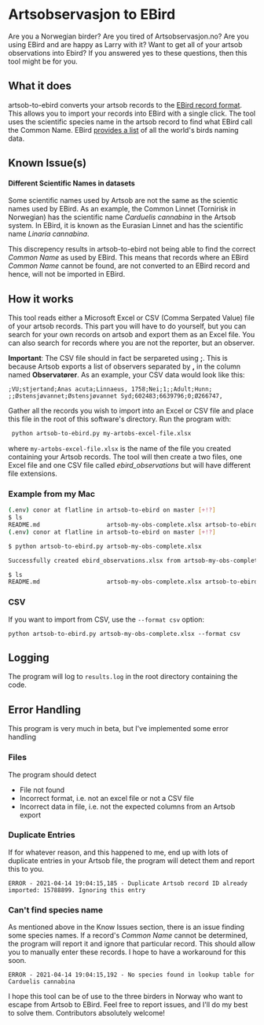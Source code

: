 # Artsobservasjon to EBird
Are you a Norwegian birder? Are you tired of Artsobservasjon.no? Are you using EBird and are happy as Larry with it? Want to get all of your artsob observations into Ebird? If you answered yes to these questions, then this tool might be for you.

## What it does
artsob-to-ebird converts your artsob records to the [EBird record format](https://support.ebird.org/en/support/solutions/articles/48000907878-upload-spreadsheet-data-to-ebird#anchorRecordFormat). This allows you to import your records into EBird with a single click. The tool uses the scientific species name in the artsob record to find what EBird call the Common Name. EBird [provides a list](data/ebird-species-list.json) of all the world's birds naming data.

## Known Issue(s)
#### Different Scientific Names in datasets
Some scientific names used by Artsob are not the same as the scientic names used by EBird. As an example, the Common Linnet (Tornirisk in Norwegian) has the scientific name *Carduelis cannabina* in the Artsob system. In EBird, it is known as the Eurasian Linnet and has the scientific name *Linaria cannabina*.

This discrepency results in artsob-to-ebird not being able to find the correct *Common Name* as used by EBird. This means that records where an EBird *Common Name* cannot be found, are not converted to an EBird record and hence, will not be imported in EBird.

## How it works
This tool reads either a Microsoft Excel or CSV (Comma Serpated Value) file of your artsob records. This part you will have to do yourself, but you can search for your own records on artsob and export them as an Excel file. You can also search for records where you are not the reporter, but an observer.

**Important**: The CSV file should in fact be serpareted using **;**. This is because Artsob exports a list of observers separated by **,** in the column named **Observatører**. As an example, your CSV data would look like this:

```
;VU;stjertand;Anas acuta;Linnaeus, 1758;Nei;1;;Adult;Hunn; ;;Østensjøvannet;Østensjøvannet Syd;602483;6639796;0;Ø266747,
```

Gather all the records you wish to import into an Excel or CSV file and place this file in the root of this software's directory. Run the program with:
```bash
 python artsob-to-ebird.py my-artobs-excel-file.xlsx
```
where `my-artobs-excel-file.xlsx` is the name of the file you created containing your Artsob records. The tool will then create a two files, one Excel file and one CSV file called *ebird_observations* but will have different file extensions.

### Example from my Mac
```bash
(.env) conor at flatline in artsob-to-ebird on master [+!?]
$ ls
README.md                   artsob-my-obs-complete.xlsx artsob-to-ebird.py          data                        results.log                 src
(.env) conor at flatline in artsob-to-ebird on master [+!?]

$ python artsob-to-ebird.py artsob-my-obs-complete.xlsx 

Successfully created ebird_observations.xlsx from artsob-my-obs-complete.xlsx

$ ls
README.md                   artsob-my-obs-complete.xlsx artsob-to-ebird.py          data                        ebird_observations.xlsx     results.log                 src

```

### CSV

If you want to import from CSV, use the `--format csv` option:

`python artsob-to-ebird.py artsob-my-obs-complete.xlsx --format csv`

## Logging
The program will log to `results.log` in the root directory containing the code.

## Error Handling

This program is very much in beta, but I've implemented some error handling

### Files
The program should detect
- File not found
- Incorrect format, i.e. not an excel file or not a CSV file
- Incorrect data in file, i.e. not the expected columns from an Artsob export

### Duplicate Entries
If for whatever reason, and this happened to me, end up with lots of duplicate entries in your Artsob file, the program will detect them and report this to you.

`ERROR - 2021-04-14 19:04:15,185 - Duplicate Artsob record ID already imported: 15788899. Ignoring this entry`

### Can't find species name
As mentioned above in the Know Issues section, there is an issue finding some species names. If a record's *Common Name* cannot be determined, the program will report it and ignore that particular record. This should allow you to manually enter these records. I hope to have a workaround for this soon.

`ERROR - 2021-04-14 19:04:15,192 - No species found in lookup table for Carduelis cannabina`

I hope this tool can be of use to the three birders in Norway who want to escape from Artsob to EBird. Feel free to report issues, and I'll do my best to solve them. Contributors absolutely welcome!